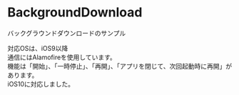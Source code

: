 # BackgroundDownload
バックグラウンドダウンロードのサンプル  
  
対応OSは、iOS9以降  
通信にはAlamofireを使用しています。  
機能は「開始」、「一時停止」、「再開」、「アプリを閉じて、次回起動時に再開」があります。  
iOS10に対応しました。  

